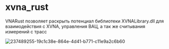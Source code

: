 # xvna_rust

VNARust позволяет раскрыть потенциал библиотеки XVNALibrary.dll для взаимодействия с XVNA, управления ВАЦ, а так же считывания измерений с трасс 

![237489255-19c1c38e-864e-4d41-b771-c11e9a2c6b60](https://github.com/hot-moms/xvna_rust/assets/39557395/bc81d7d2-da9a-4423-87bd-60ad6ac2a540)

